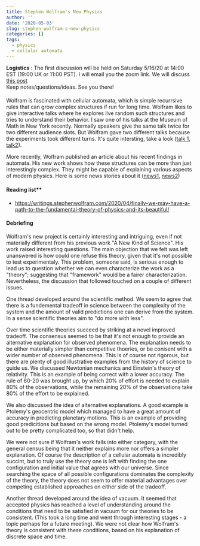 ```yaml
---
title: Stephen Wolfram's New Physics
author: ''
date: '2020-05-03'
slug: stephen-wolfram-s-new-physics
categories: []
tags:
  - physics
  - cellular automata
---
```


**Logistics** : The first discussion will be held on Saturday 5/16/20 at 14:00 EST (19:00 UK or 11:00 PST). I will email you the zoom link. 
We will discuss [this post](https://writings.stephenwolfram.com/2020/04/finally-we-may-have-a-path-to-the-fundamental-theory-of-physics-and-its-beautiful/)  
Keep notes/questions/ideas. See you there!

#### 
Wolfram is fascinated with cellular automata, which is simple recurrsive rules that can grow complex structures if run for long time. Wolfram likes to give interactive talks where he explores live random such structures and tries to understand their behavior. I saw one of his talks at the Museum of Math in New York recently. Normally speakers give the same talk twice for two different audience slots. But Wolfram gave two different talks because the experiments took different turns. It's quite intersting, take a look ([talk 1](https://www.youtube.com/watch?v=DnttjrACWD0), [talk2](https://www.youtube.com/watch?v=1vdx_5YfWG4)). 

More recently, Wolfram published an article about his recent findings in automata. His new work shows how these structures can be more than just interestingly complex. They might be capable of explaining various aspects of modern physics. Here is some news stories about it ([news1](https://techcentral.co.za/stephen-wolfram-bets-on-a-new-kind-of-physics/97508/), [news2](https://phys.org/news/2020-04-wolfram-physics-fundamental-theory.html))

#### Reading list**

* https://writings.stephenwolfram.com/2020/04/finally-we-may-have-a-path-to-the-fundamental-theory-of-physics-and-its-beautiful/


#### Debriefing

Wolfram's new project is certainly interesting and intriguing, even if not materially different from his previous work "A New Kind of Science". His work raised interesting questions. The main objection that we felt was left unanswered is how could one refuse this theory, given that it's not possible to test experimentaly. This problem, someone said, is serious enough to lead us to question whether we can even characterize the work as a "theory"; suggesting that "framework" would be a fairer characterization. Nevertheless, the discussion that followed touched on a couple of different issues.

One thread developed around the scientific method. We seem to agree that there is a fundemental tradeoff in science between the complexity of the system and the amount of valid predictions one can derive from the system. In a sense scientific theories aim to "do more with less".

Over time scientific theories succeed by striking at a novel improved tradeoff. The consensus seemed to be that it's not enough to provide an alternative explanation for observed phenomena. The explanation needs to be either materially simpler than competitive thoeries, or be conisent with a wider number of observed phenomena. This is of course not rigorous, but there are plenty of good illustrative examples from the history of science to guide us. We discussed Newtonian mechanics and Einstein's theory of relativity. This is an example of being correct with a lower accuracy. The rule of 80-20 was brought up, by which 20% of effort is needed to explain 80% of the observations, while the remaining 20% of the observations take 80% of the effort to be explained. 

We also discussed the idea of alternative explanations. A good example is Ptolemy's geocentric model which managed to have a great amount of accuracy in predicting planetary motions. This is an example of providing good predicitions but based on the wrong model. Ptolemy's model turned out to be pretty complicated too, so that didn't help. 

We were not sure if Wolfram's work falls into either category, with the general census being that it neither explains more nor offers a simpler explanation. Of course the description of a cellular automata is incredibly succint, but to truly use the theory one is left with finding the one configuration and initial value that agrees with our universe. Since searching the space of all possible configurations dominates the complexity of the theory, the theory does not seem to offer material advantages over competing established approaches on either side of the tradeoff. 

Another thread developed around the idea of vacuum. It seemed that accepted physics has reached a level of understanding around the conditions that need to be satisfied in vacuum for our theories to be consistent. (This took a long time and went through interesting stages - a topic perhaps for a future meeting). We were not clear how Wolfram's theory is consistent with these conditions, based on his explanation of discrete space and time. 







